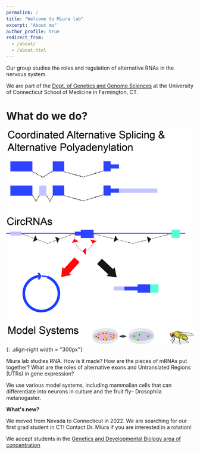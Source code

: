 ```yaml
---
permalink: /
title: "Welcome to Miura lab"
excerpt: "About me"
author_profile: true
redirect_from: 
  - /about/
  - /about.html
---
```


Our group studies the roles and regulation of alternative RNAs in the nervous system.

We are part of the [Dept. of Genetics and Genome Sciences](https://health.uconn.edu/genetics/) at the University of Connecticut School of Medicine in Farmington, CT. 

What do we do?
======


![image of miura lab](/images/UConn_research_Miura.jpg){: .align-right width = "300px"}

Miura lab studies RNA. How is it made? How are the pieces of mRNAs put together? What are the roles of alternative exons and Untranslated Regions (UTRs) in gene expression?

We use various model systems, including mammalian cells that can differentiate into neurons in culture and the fruit fly– Drosophila melanogaster.

**What's new?**

We moved from Nevada to Connecticut in 2022. We are searching for our first grad student in CT! Contact Dr. Miura if you are interested in a rotation! 

We accept students in the [Genetics and Developmental Biology area of concentration](https://health.uconn.edu/graduate-school/academics/programs/ph-d-biomedical-science/genetics-and-developmental-biology-area-of-concentration/)



